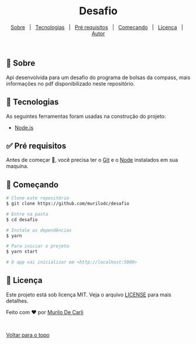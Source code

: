   &#xa0;

  <!-- <a href="https://desafio.netlify.com">Demo</a> -->
</div>

<h1 align="center">Desafio</h1>
<!-- Status -->

<!-- <h4 align="center"> 
	🚧  Desafio 🚀 Em construção...  🚧
</h4> 

<hr> -->

<p align="center">
  <a href="#dart-sobre">Sobre</a> &#xa0; | &#xa0; 
  <a href="#rocket-tecnologias">Tecnologias</a> &#xa0; | &#xa0;
  <a href="#white_check_mark-pré-requesitos">Pré requisitos</a> &#xa0; | &#xa0;
  <a href="#checkered_flag-começando">Começando</a> &#xa0; | &#xa0;
  <a href="#memo-licença">Licença</a> &#xa0; | &#xa0;
  <a href="https://github.com/murilodc" target="_blank">Autor</a>
</p>

<br>

## :dart: Sobre ##

Api desenvolvida para um desafio do programa de bolsas da compass, mais informações no pdf disponibilizado neste repositório.

## :rocket: Tecnologias ##

As seguintes ferramentas foram usadas na construção do projeto:

- [Node.js](https://nodejs.org/en/)

## :white_check_mark: Pré requisitos ##

Antes de começar :checkered_flag:, você precisa ter o [Git](https://git-scm.com) e o [Node](https://nodejs.org/en/) instalados em sua maquina.

## :checkered_flag: Começando ##

```bash
# Clone este repositório
$ git clone https://github.com/murilodc/desafio

# Entre na pasta
$ cd desafio

# Instale as dependências
$ yarn

# Para iniciar o projeto
$ yarn start

# O app vai inicializar em <http://localhost:5000>
```

## :memo: Licença ##

Este projeto está sob licença MIT. Veja o arquivo [LICENSE](LICENSE.md) para mais detalhes.


Feito com :heart: por <a href="https://github.com/murilodc" target="_blank">Murilo De Carli</a>

&#xa0;

<a href="#top">Voltar para o topo</a>
